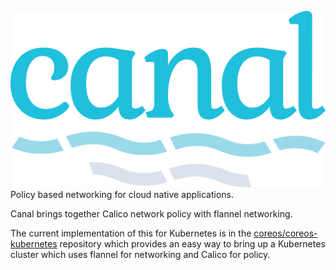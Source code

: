 ![Canal Logo](logos/canal-logo-type-full-color.png)
Policy based networking for cloud native applications.

Canal brings together Calico network policy with flannel networking.

The current implementation of this for Kubernetes is in the [coreos/coreos-kubernetes](https://github.com/coreos/coreos-kubernetes) repository which provides an easy way to bring up a Kubernetes cluster which uses flannel for networking and Calico for policy.
